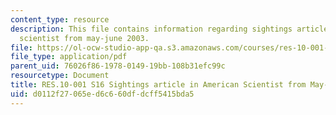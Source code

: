 ```yaml
---
content_type: resource
description: This file contains information regarding sightings article in american
  scientist from may-june 2003.
file: https://ol-ocw-studio-app-qa.s3.amazonaws.com/courses/res-10-001-making-science-and-engineering-pictures-a-practical-guide-to-presenting-your-work-spring-2016/d0112f27065ed6c660dfdcff5415bda5_MITRES_10_001S16_MayJune03.pdf
file_type: application/pdf
parent_uid: 76026f86-1978-0149-19bb-108b31efc99c
resourcetype: Document
title: RES.10-001 S16 Sightings article in American Scientist from May-June 2003
uid: d0112f27-065e-d6c6-60df-dcff5415bda5
---
```

